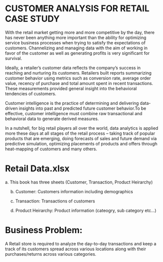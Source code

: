# CUSTOMER ANALYSIS FOR RETAIL CASE STUDY

With the retail market getting more and more competitive by the day, there has never been anything more important than the ability for optimizing service business processes when trying to satisfy the expectations of customers. Channelizing and managing data with the aim of working in favor of the customer as well as generating profits is very significant for survival.

Ideally, a retailer’s customer data reflects the company’s success in reaching and nurturing its customers. Retailers built reports summarizing customer behavior using metrics such as conversion rate, average order value, recency of purchase and total amount spent in recent transactions. These measurements provided general insight into the behavioral tendencies of customers.

Customer intelligence is the practice of determining and delivering data-driven insights into past and predicted future customer behavior.To be effective, customer intelligence must combine raw transactional and behavioral data to generate derived measures.

In a nutshell, for big retail players all over the world, data analytics is applied more these days at all stages of the retail process – taking track of popular products that are emerging, doing forecasts of sales and future demand via predictive simulation, optimizing placements of products and offers through heat-mapping of customers and many others.


# Retail Data.xlsx

  a. This book has three sheets (Customer, Transaction, Product Heirarchy)
  
  b. Customer: Customers information including demographics
  
  c. Transaction: Transactions of customers
  
  d. Product Heirarchy: Product information (cateogry, sub category etc...)


# Business Problem:

A Retail store is required to analyze the day-to-day transactions and keep a track of its customers spread across various locations along with their purchases/returns across various categories.



